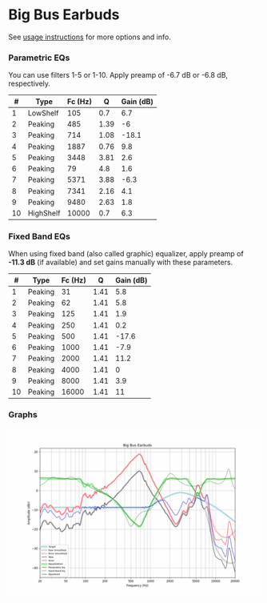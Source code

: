 # Big Bus Earbuds
See [usage instructions](https://github.com/jaakkopasanen/AutoEq#usage) for more options and info.

### Parametric EQs
You can use filters 1-5 or 1-10. Apply preamp of -6.7 dB or -6.8 dB, respectively.

|   # | Type      |   Fc (Hz) |    Q |   Gain (dB) |
|-----|-----------|-----------|------|-------------|
|   1 | LowShelf  |       105 | 0.7  |         6.7 |
|   2 | Peaking   |       485 | 1.39 |        -6   |
|   3 | Peaking   |       714 | 1.08 |       -18.1 |
|   4 | Peaking   |      1887 | 0.76 |         9.8 |
|   5 | Peaking   |      3448 | 3.81 |         2.6 |
|   6 | Peaking   |        79 | 4.8  |         1.6 |
|   7 | Peaking   |      5371 | 3.88 |        -6.3 |
|   8 | Peaking   |      7341 | 2.16 |         4.1 |
|   9 | Peaking   |      9480 | 2.63 |         1.8 |
|  10 | HighShelf |     10000 | 0.7  |         6.3 |

### Fixed Band EQs
When using fixed band (also called graphic) equalizer, apply preamp of **-11.3 dB** (if available) and set gains manually with these parameters.

|   # | Type    |   Fc (Hz) |    Q |   Gain (dB) |
|-----|---------|-----------|------|-------------|
|   1 | Peaking |        31 | 1.41 |         5.8 |
|   2 | Peaking |        62 | 1.41 |         5.8 |
|   3 | Peaking |       125 | 1.41 |         1.9 |
|   4 | Peaking |       250 | 1.41 |         0.2 |
|   5 | Peaking |       500 | 1.41 |       -17.6 |
|   6 | Peaking |      1000 | 1.41 |        -7.9 |
|   7 | Peaking |      2000 | 1.41 |        11.2 |
|   8 | Peaking |      4000 | 1.41 |         0   |
|   9 | Peaking |      8000 | 1.41 |         3.9 |
|  10 | Peaking |     16000 | 1.41 |        11   |

### Graphs
![](./Big%20Bus%20Earbuds.png)
